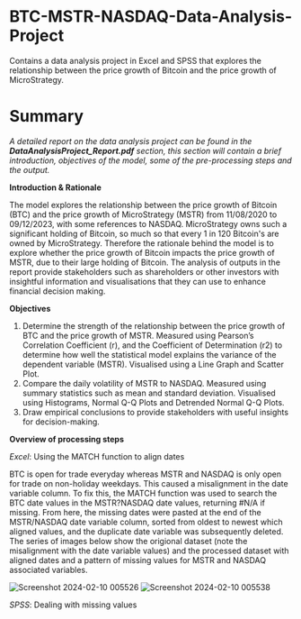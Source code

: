 # BTC-MSTR-NASDAQ-Data-Analysis-Project
Contains a data analysis project in Excel and SPSS that explores the relationship between the price growth of Bitcoin and the price growth of MicroStrategy.

# Summary
_A detailed report on the data analysis project can be found in the **DataAnalysisProject_Report.pdf** section, this section will contain a brief introduction, objectives of the model, some of the pre-processing steps and the output._

**Introduction & Rationale**

The model explores the relationship between the price growth of Bitcoin (BTC) and the price growth of MicroStrategy (MSTR) from 11/08/2020 to 09/12/2023, with some references to NASDAQ. MicroStrategy owns such a significant holding of Bitcoin, so much so that every 1 in 120 Bitcoin's are owned by MicroStrategy. Therefore the rationale behind the model is to explore whether the price growth of Bitcoin impacts the price growth of MSTR, due to their large holding of Bitcoin. The analysis of outputs in the report provide stakeholders such as shareholders or other investors with insightful information and visualisations that they can use to enhance financial decision making.

**Objectives**

1. Determine the strength of the relationship between the price growth of BTC and the price growth of MSTR.
   Measured using Pearson’s Correlation Coefficient (r), and the Coefficient of Determination (r2) to determine how well the statistical model explains the variance of the dependent variable (MSTR). 
   Visualised using a Line Graph and Scatter Plot.
3. Compare the daily volatility of MSTR to NASDAQ.
   Measured using summary statistics such as mean and standard deviation.
   Visualised using Histograms, Normal Q-Q Plots and Detrended Normal Q-Q Plots.
4. Draw empirical conclusions to provide stakeholders with useful insights for decision-making.

**Overview of processing steps**

_Excel_: Using the MATCH function to align dates

BTC is open for trade everyday whereas MSTR and NASDAQ is only open for trade on non-holiday weekdays. This caused a misalignment in the date variable column. To fix this, the MATCH function was used to search the BTC date values in the MSTR?NASDAQ date values, returning #N/A if missing. From here, the missing dates were pasted at the end of the MSTR/NASDAQ date variable column, sorted from oldest to newest which aligned values, and the duplicate date variable was subsequently deleted. The series of images below show the origional dataset (note the misalignment with the date variable values) and the processed dataset with aligned dates and a pattern of missing values for MSTR and NASDAQ associated variables.

![Screenshot 2024-02-10 005526](https://github.com/Z-G-S/BTC-MSTR-NASDAQ-Data-Analysis-Project/assets/140622522/4b8b4d94-7c8b-4d27-8fb1-7b97f232528f)
![Screenshot 2024-02-10 005538](https://github.com/Z-G-S/BTC-MSTR-NASDAQ-Data-Analysis-Project/assets/140622522/4078cee7-21ae-4b6b-89d7-17e5533f433a)


_SPSS_: Dealing with missing values
